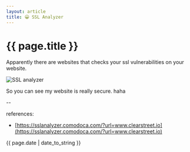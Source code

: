 ```yaml
---
layout: article
title: 😀 SSL Analyzer
---
```

# {{ page.title }}

Apparently there are websites that checks your ssl vulnerabilities on your website.

![SSL analyzer](http://i.stack.imgur.com/PWkcI.png)

So you can see my website is really secure. haha

--

references:

* [https://sslanalyzer.comodoca.com/?url=www.clearstreet.io](https://sslanalyzer.comodoca.com/?url=www.clearstreet.io)

{{ page.date | date_to_string }}
